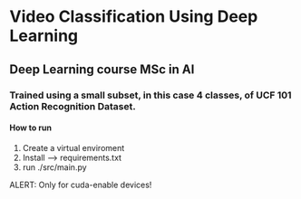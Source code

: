 # Video Classification Using Deep Learning
## Deep Learning course MSc in AI
### Trained using a small subset, in this case 4 classes, of UCF 101 Action Recognition Dataset.

#### How to run

1. Create a virtual enviroment
2. Install --> requirements.txt
3. run ./src/main.py

ALERT: Only for cuda-enable devices! 
